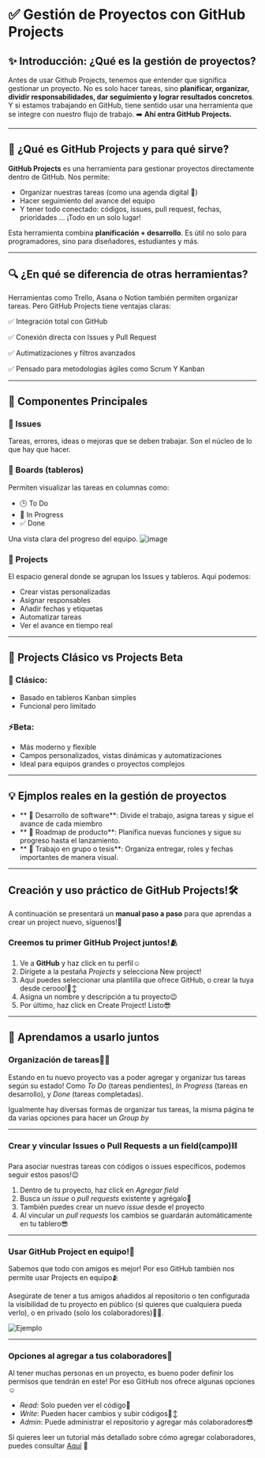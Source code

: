 # ✅ Gestión de Proyectos con GitHub Projects

## ✨ Introducción: ¿Qué es la gestión de proyectos?

Antes de usar Github Projects, tenemos que entender que significa gestionar un proyecto.  No es solo hacer tareas, sino **planificar, organizar, dividir responsabilidades, dar seguimiento  y lograr resultados concretos**. Y si estamos trabajando en GitHub, tiene sentido usar una herramienta  que se integre con nuestro flujo de trabajo.
➡️ **Ahí entra GitHub Projects.**

---

## 🚀 ¿Qué es GitHub Projects y para qué sirve?

**GitHub Projects** es una herramienta para gestionar proyectos directamente dentro de GitHub. Nos permite:

- Organizar nuestras tareas (como una agenda digital 🧠)
- Hacer seguimiento del avance del equipo
- Y tener todo conectado: códigos, issues, pull request, fechas, prioridades ... ¡Todo en un solo lugar!

 Esta herramienta combina **planificación + desarrollo**. Es útil no solo para programadores, sino para diseñadores, estudiantes y más.

 ---

## 🔍 ¿En qué se diferencia de otras herramientas?

Herramientas como Trello, Asana o Notion también permiten organizar tareas. Pero GitHub Projects tiene ventajas claras:

✅ Integración total con GitHub

✅ Conexión directa con Issues y Pull Request

✅ Autimatizaciones y filtros avanzados

✅ Pensado para metodologías ágiles como Scrum Y Kanban

---

## 🧩 Componentes Principales

### 🔹 Issues
Tareas, errores, ideas o mejoras que se deben trabajar. Son el núcleo de lo que hay que hacer.

### 🔹 Boards (tableros)
Permiten visualizar las tareas en columnas como:

- 🕒 To Do  
- 🔧 In Progress  
- ✅ Done

Una vista clara del progreso del equipo.
![image](https://github.com/user-attachments/assets/c2d30f7e-bcd3-491b-8e59-26693d7d60bd)

### 🔹 Projects
El espacio general donde se agrupan los Issues y tableros. Aquí podemos:

- Crear vistas personalizadas
- Asignar responsables
- Añadir fechas y etiquetas
- Automatizar tareas
- Ver el avance en tiempo real

---

## 🔄 Projects Clásico vs Projects Beta

### 🧱 Clásico:
- Basado en tableros Kanban simples
- Funcional pero limitado

### ⚡Beta:
- Más moderno y flexible
- Campos personalizados, vistas dinámicas y automatizaciones
- Ideal para equipos grandes o proyectos complejos

---

## 💡 Ejmplos reales en la gestión de proyectos

- ** 📌 Desarrollo de software**: Divide el trabajo, asigna tareas y sigue el avance de cada miembro
- ** 📌 Roadmap de producto**: Planifica nuevas funciones y sigue su progreso hasta el lanzamiento.
- ** 📌 Trabajo en grupo o tesis**: Organiza entregar, roles y fechas importantes de manera visual.
---
## Creación y uso práctico de GitHub Projects!🛠️
A continuación se presentará un **manual paso a paso** para que aprendas a crear un project nuevo, síguenos!🦾


### Creemos tu primer GitHub Project juntos!🫂

1. Ve a **GitHub** y haz click en tu perfil☺️
2. Dirígete a la pestaña *Projects* y selecciona New project!
3. Aquí puedes seleccionar una plantilla que ofrece GitHub, o crear la tuya desde cerooo!🙂‍↕️
4. Asigna un nombre y descripción a tu proyecto😉
5. Por último, haz click en Create Project! Listo😎

---
## 🎀 Aprendamos a usarlo juntos

### Organización de tareas🧩🧩

Estando en tu nuevo proyecto vas a poder agregar y organizar tus tareas según su estado! Como *To Do* (tareas pendientes), *In Progress* (tareas en desarrollo), y *Done* (tareas completadas).

Igualmente hay diversas formas de organizar tus tareas, la misma página te da varias opciones para hacer un *Group by*

---
### Crear y vincular Issues o Pull Requests a un field(campo)⛓️

Para asociar nuestras tareas con códigos o issues específicos, podemos seguir estos pasos!😉

1. Dentro de tu proyecto, haz click en *Agregar field*
2. Busca un *issue* o *pull requests* existente y agrégalo🦾
3. También puedes crear un nuevo *issue* desde el proyecto
4. Al vincular un *pull requests* los cambios se guardarán automáticamente en tu tablero😎
---
### Usar GitHub Project en equipo!🙈

Sabemos que todo con amigos es mejor! Por eso GitHub también nos permite usar Projects en equipo🫂

Asegúrate de tener a tus amigos añadidos al repositorio o ten configurada la visibilidad de tu proyecto en público (si quieres que cualquiera pueda verlo), o en privado (solo los colaboradores)🥰🥰.

![Ejemplo](https://everhour.com/blog/wp-content/uploads/2017/05/github-zenhub.png)

---
### Opciones al agregar a tus colaboradores🫣

Al tener muchas personas en un proyecto, es bueno poder definir los permisos que tendrán en este! Por eso GitHub nos ofrece algunas opciones☺️

- *Read*: Solo pueden ver el código👀
- *Write*: Pueden hacer cambios y subir códigos🙂‍↕️
- *Admin*: Puede administrar el repositorio y agregar más colaboradores😎

Si quieres leer un tutorial más detallado sobre cómo agregar colaboradores, puedes consultar [Aquí](https://docs.github.com/es/account-and-profile/setting-up-and-managing-your-personal-account-on-github/managing-access-to-your-personal-repositories/inviting-collaborators-to-a-personal-repository) 🚀
